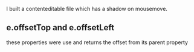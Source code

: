 I built a contenteditable file which has a shadow on mousemove.

## e.offsetTop and e.offsetLeft 

these properties were use and returns the offset from its parent property
